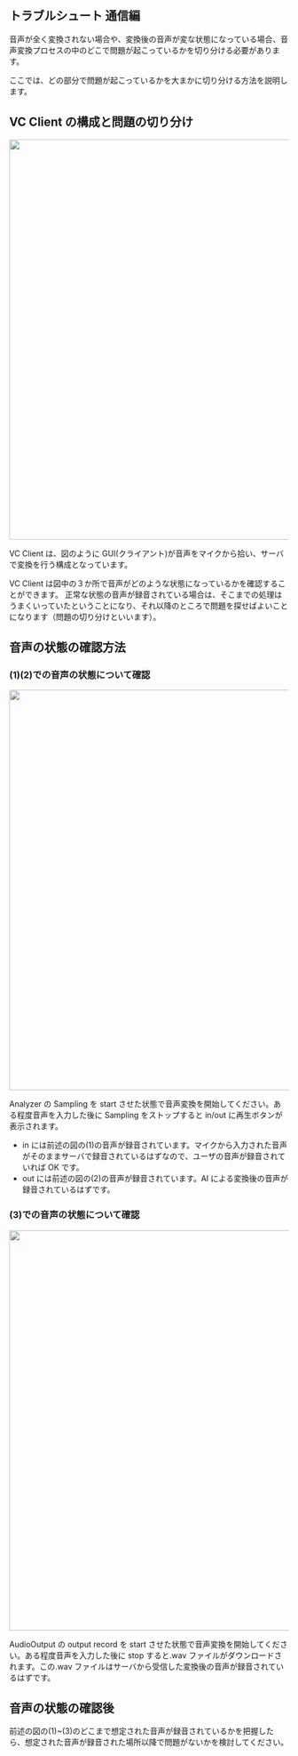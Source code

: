 ## トラブルシュート 通信編

音声が全く変換されない場合や、変換後の音声が変な状態になっている場合、音声変換プロセスの中のどこで問題が起こっているかを切り分ける必要があります。

ここでは、どの部分で問題が起こっているかを大まかに切り分ける方法を説明します。

## VC Client の構成と問題の切り分け

<img src="https://user-images.githubusercontent.com/48346627/235551041-6eed4035-5542-47d1-bbd3-31fa7842011b.png" width="720">

VC Client は、図のように GUI(クライアント)が音声をマイクから拾い、サーバで変換を行う構成となっています。

VC Client は図中の３か所で音声がどのような状態になっているかを確認することができます。
正常な状態の音声が録音されている場合は、そこまでの処理はうまくいっていたということになり、それ以降のところで問題を探せばよいことになります（問題の切り分けといいます）。

## 音声の状態の確認方法

### (1)(2)での音声の状態について確認

<img src="https://user-images.githubusercontent.com/48346627/235551159-907a8cbd-a3a7-4183-8d6f-31f235879eb9.png" width="720">

Analyzer の Sampling を start させた状態で音声変換を開始してください。ある程度音声を入力した後に Sampling をストップすると in/out に再生ボタンが表示されます。

- in には前述の図の(1)の音声が録音されています。マイクから入力された音声がそのままサーバで録音されているはずなので、ユーザの音声が録音されていれば OK です。
- out には前述の図の(2)の音声が録音されています。AI による変換後の音声が録音されているはずです。

### (3)での音声の状態について確認

<img src="https://user-images.githubusercontent.com/48346627/235551182-f6bc172c-0225-44fd-a8a8-d5c0fce933b7.png" width="720">

AudioOutput の output record を start させた状態で音声変換を開始してください。ある程度音声を入力した後に stop すると.wav ファイルがダウンロードされます。この.wav ファイルはサーバから受信した変換後の音声が録音されているはずです。

## 音声の状態の確認後

前述の図の(1)~(3)のどこまで想定された音声が録音されているかを把握したら、想定された音声が録音された場所以降で問題がないかを検討してください。

